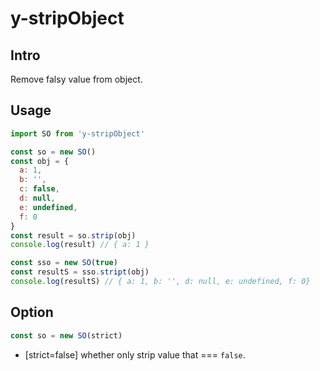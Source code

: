 # y-stripObject

## Intro

Remove falsy value from object.

## Usage

```js
import SO from 'y-stripObject'

const so = new SO()
const obj = {
  a: 1,
  b: '',
  c: false,
  d: null,
  e: undefined,
  f: 0
}
const result = so.strip(obj)
console.log(result) // { a: 1 }

const sso = new SO(true)
const resultS = sso.stript(obj)
console.log(resultS) // { a: 1, b: '', d: null, e: undefined, f: 0}
```

## Option

```js
const so = new SO(strict)
```

* [strict=false] whether only strip value that === `false`.
